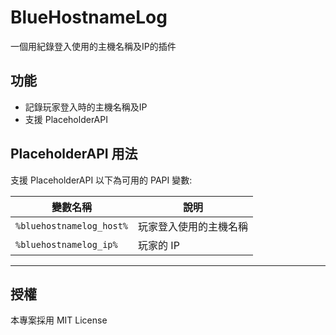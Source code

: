 # BlueHostnameLog

一個用紀錄登入使用的主機名稱及IP的插件

## 功能
- 記錄玩家登入時的主機名稱及IP
- 支援 PlaceholderAPI


## PlaceholderAPI 用法

支援 PlaceholderAPI 以下為可用的 PAPI 變數:

| 變數名稱                  | 說明                   |
|--------------------------|------------------------|
| `%bluehostnamelog_host%` | 玩家登入使用的主機名稱 |
| `%bluehostnamelog_ip%`   | 玩家的 IP              |

---
## 授權
本專案採用 MIT License
